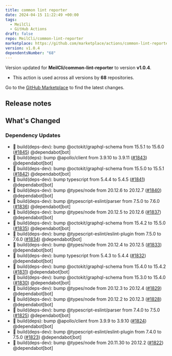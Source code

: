 ```yaml
---
title: common lint reporter
date: 2024-04-15 11:22:49 +00:00
tags:
  - MeilCli
  - GitHub Actions
draft: false
repo: MeilCli/common-lint-reporter
marketplace: https://github.com/marketplace/actions/common-lint-reporter
version: v1.0.4
dependentsNumber: "68"
---
```



Version updated for **MeilCli/common-lint-reporter** to version **v1.0.4**.
- This action is used across all versions by **68** repositories.

Go to the [GitHub Marketplace](https://github.com/marketplace/actions/common-lint-reporter) to find the latest changes.

## Release notes

## What's Changed
### Dependency Updates
- :green_book: build(deps-dev): bump @octokit/graphql-schema from 15.5.1 to 15.6.0 ([#1845](https://github.com/MeilCli/common-lint-reporter/pull/1845)) @dependabot[bot]
- :green_book: build(deps): bump @apollo/client from 3.9.10 to 3.9.11 ([#1843](https://github.com/MeilCli/common-lint-reporter/pull/1843)) @dependabot[bot]
- :green_book: build(deps-dev): bump @octokit/graphql-schema from 15.5.0 to 15.5.1 ([#1842](https://github.com/MeilCli/common-lint-reporter/pull/1842)) @dependabot[bot]
- :green_book: build(deps-dev): bump typescript from 5.4.4 to 5.4.5 ([#1841](https://github.com/MeilCli/common-lint-reporter/pull/1841)) @dependabot[bot]
- :green_book: build(deps-dev): bump @types/node from 20.12.6 to 20.12.7 ([#1840](https://github.com/MeilCli/common-lint-reporter/pull/1840)) @dependabot[bot]
- :green_book: build(deps-dev): bump @typescript-eslint/parser from 7.5.0 to 7.6.0 ([#1836](https://github.com/MeilCli/common-lint-reporter/pull/1836)) @dependabot[bot]
- :green_book: build(deps-dev): bump @types/node from 20.12.5 to 20.12.6 ([#1837](https://github.com/MeilCli/common-lint-reporter/pull/1837)) @dependabot[bot]
- :green_book: build(deps-dev): bump @octokit/graphql-schema from 15.4.2 to 15.5.0 ([#1835](https://github.com/MeilCli/common-lint-reporter/pull/1835)) @dependabot[bot]
- :green_book: build(deps-dev): bump @typescript-eslint/eslint-plugin from 7.5.0 to 7.6.0 ([#1834](https://github.com/MeilCli/common-lint-reporter/pull/1834)) @dependabot[bot]
- :green_book: build(deps-dev): bump @types/node from 20.12.4 to 20.12.5 ([#1833](https://github.com/MeilCli/common-lint-reporter/pull/1833)) @dependabot[bot]
- :green_book: build(deps-dev): bump typescript from 5.4.3 to 5.4.4 ([#1832](https://github.com/MeilCli/common-lint-reporter/pull/1832)) @dependabot[bot]
- :green_book: build(deps-dev): bump @octokit/graphql-schema from 15.4.0 to 15.4.2 ([#1831](https://github.com/MeilCli/common-lint-reporter/pull/1831)) @dependabot[bot]
- :green_book: build(deps-dev): bump @octokit/graphql-schema from 15.3.0 to 15.4.0 ([#1830](https://github.com/MeilCli/common-lint-reporter/pull/1830)) @dependabot[bot]
- :green_book: build(deps-dev): bump @types/node from 20.12.3 to 20.12.4 ([#1829](https://github.com/MeilCli/common-lint-reporter/pull/1829)) @dependabot[bot]
- :green_book: build(deps-dev): bump @types/node from 20.12.2 to 20.12.3 ([#1828](https://github.com/MeilCli/common-lint-reporter/pull/1828)) @dependabot[bot]
- :green_book: build(deps-dev): bump @typescript-eslint/parser from 7.4.0 to 7.5.0 ([#1825](https://github.com/MeilCli/common-lint-reporter/pull/1825)) @dependabot[bot]
- :green_book: build(deps): bump @apollo/client from 3.9.9 to 3.9.10 ([#1824](https://github.com/MeilCli/common-lint-reporter/pull/1824)) @dependabot[bot]
- :green_book: build(deps-dev): bump @typescript-eslint/eslint-plugin from 7.4.0 to 7.5.0 ([#1823](https://github.com/MeilCli/common-lint-reporter/pull/1823)) @dependabot[bot]
- :green_book: build(deps-dev): bump @types/node from 20.11.30 to 20.12.2 ([#1822](https://github.com/MeilCli/common-lint-reporter/pull/1822)) @dependabot[bot]
